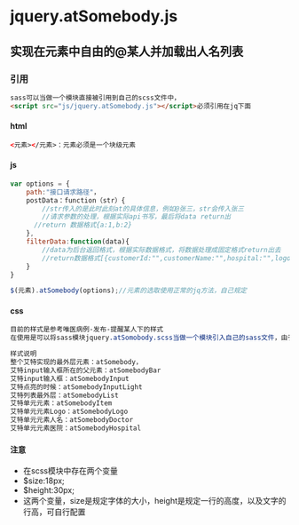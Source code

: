 # jquery.atSomebody.js
## 实现在元素中自由的@某人并加载出人名列表

### 引用
```html
sass可以当做一个模块直接被引用到自己的scss文件中，
<script src="js/jquery.atSomebody.js"></script>必须引用在jq下面
```
#### html
>
```html
<元素></元素>：元素必须是一个块级元素 
```

#### js
```javascript 
var options = {
    path:"接口请求路径"，
    postData：function（str）{
        //str传入的是此时此刻at的具体信息，例如@张三，str会传入张三
        //请求参数的处理，根据实际api书写，最后将data return出
      //return 数据格式{a:1,b:2}
    },
    filterData:function(data){
        //data为后台返回格式，根据实际数据格式，将数据处理成固定格式return出去
        //return数据格式[{customerId:"",customerName:"",hospital:"",logoUrl:""}]这两个字段是必须处理出来的
    }
}

$(元素).atSomebody(options);//元素的选取使用正常的jq方法，自己规定
```
#### css
```css
目前的样式是参考唯医病例-发布-提醒某人下的样式
在使用是可以将sass模块jquery.atSomobody.scss当做一个模块引入自己的sass文件，由于各端样式不统一，这里可供修改样式的class做一个说明；

样式说明
整个艾特实现的最外层元素：atSomebody，
艾特input输入框所在的父元素：atSomebodyBar
艾特input输入框：atSomebodyInput
艾特点亮的时候：atSomebodyInputLight
艾特列表最外层：atSomebodyList
艾特单元元素：atSomebodyItem
艾特单元元素Logo：atSomebodyLogo
艾特单元元素人名：atSomebodyDoctor
艾特单元元素医院：atSomebodyHospital

```
#### 注意

* 在scss模块中存在两个变量
* $size:18px;
* $height:30px;
* 这两个变量，size是规定字体的大小，height是规定一行的高度，以及文字的行高，可自行配置